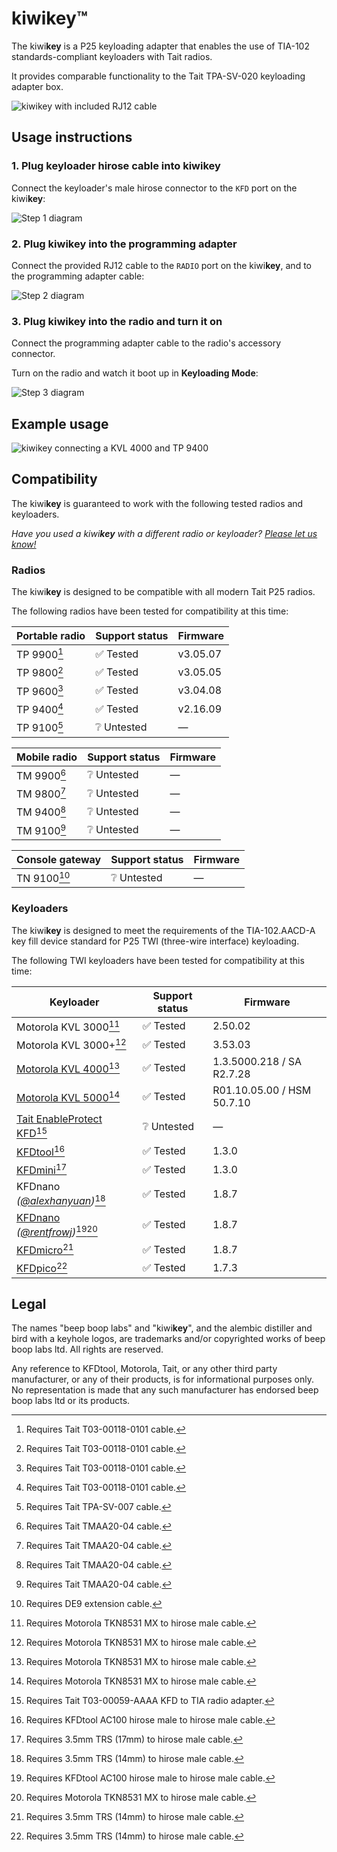 kiwi**key**™
============

The kiwi**key** is a P25 keyloading adapter that enables the use of TIA-102 standards-compliant keyloaders with Tait radios.

It provides comparable functionality to the Tait TPA-SV-020 keyloading adapter box.

![kiwi**key** with included RJ12 cable](images/kiwikey.jpg)

## Usage instructions

### 1. Plug keyloader hirose cable into kiwi**key**

Connect the keyloader's male hirose connector to the `KFD` port on the kiwi**key**:

![Step 1 diagram](<images/instructions/1.png>)

### 2. Plug kiwi**key** into the programming adapter

Connect the provided RJ12 cable to the `RADIO` port on the kiwi**key**, and to the programming adapter cable:

![Step 2 diagram](<images/instructions/2.png>)

### 3. Plug kiwi**key** into the radio and turn it on

Connect the programming adapter cable to the radio's accessory connector.

Turn on the radio and watch it boot up in **Keyloading Mode**:

![Step 3 diagram](<images/instructions/3.png>)

## Example usage

![kiwi**key** connecting a KVL 4000 and TP 9400](images/kvl4000.jpg)

## Compatibility

The kiwi**key** is guaranteed to work with the following tested radios and keyloaders.

*Have you used a kiwi**key** with a different radio or keyloader? [Please let us know!](mailto:info@beepbooplabs.ltd)*

### Radios

The kiwi**key** is designed to be compatible with all modern Tait P25 radios.

The following radios have been tested for compatibility at this time:

| Portable radio        | Support status | Firmware |
|-----------------------|----------------|----------|
| TP 9900[^tpcable]     | ✅ Tested      | v3.05.07 |
| TP 9800[^tpcable]     | ✅ Tested      | v3.05.05 |
| TP 9600[^tpcable]     | ✅ Tested      | v3.04.08 |
| TP 9400[^tpcable]     | ✅ Tested      | v2.16.09 |
| TP 9100[^tp9100cable] | ❔ Untested    | —        |

| Mobile radio      | Support status | Firmware |
|-------------------|----------------|----------|
| TM 9900[^tmcable] | ❔ Untested    | —        |
| TM 9800[^tmcable] | ❔ Untested    | —        |
| TM 9400[^tmcable] | ❔ Untested    | —        |
| TM 9100[^tmcable] | ❔ Untested    | —        |

| Console gateway       | Support status | Firmware |
|-----------------------|----------------|----------|
| TN 9100[^serialcable] | ❔ Untested    | —        |

### Keyloaders

The kiwi**key** is designed to meet the requirements of the TIA-102.AACD-A key fill device standard for P25 TWI (three-wire interface) keyloading.

The following TWI keyloaders have been tested for compatibility at this time:

| Keyloader                                                                                                                           | Support status | Firmware                   |
|-------------------------------------------------------------------------------------------------------------------------------------|----------------|----------------------------|
| Motorola KVL 3000[^mxtohirose]                                                                                                      | ✅ Tested      | 2.50.02                    |
| Motorola KVL 3000+[^mxtohirose]                                                                                                     | ✅ Tested      | 3.53.03                    |
| [Motorola KVL 4000](https://www.motorolasolutions.com/en_us/products/p25-products/security/kvl-4000.html)[^mxtohirose]              | ✅ Tested      | 1.3.5000.218 / SA R2.7.28  |
| [Motorola KVL 5000](https://www.motorolasolutions.com/en_us/products/p25-products/security/kvl-5000.html)[^mxtohirose]              | ✅ Tested      | R01.10.05.00 / HSM 50.7.10 |
| [Tait EnableProtect KFD](https://www.taitcommunications.com/products/tait-enable-network-management/enableprotect#KFD)[^taittiabox] | ❔ Untested    | —                          |
| [KFDtool](https://store.kfdtool.com/)[^hirosetohirose]                                                                              | ✅ Tested      | 1.3.0                      |
| [KFDmini](https://www.ebay.com/itm/144716303249)[^trs17tohirose]                                                                    | ✅ Tested      | 1.3.0                      |
| KFDnano *([@alexhanyuan](https://github.com/@alexhanyuan))*[^trs14tohirose]                                                         | ✅ Tested      | 1.8.7                      |
| [KFDnano](https://www.ebay.com/usr/rentfrowj) *([@rentfrowj](https://github.com/@rentfrowj))*[^hirosetohirose][^mxtohirose]         | ✅ Tested      | 1.8.7                      |
| [KFDmicro](https://store.w3axl.com/products/kfdmicro-3d-printed-case-1)[^trs14tohirose]                                             | ✅ Tested      | 1.8.7                      |
| [KFDpico](https://www.ebay.com/itm/297004299797)[^trs14tohirose]                                                                    | ✅ Tested      | 1.7.3                      |

## Legal

The names "beep boop labs" and "kiwi**key**", and the alembic distiller and bird with a keyhole logos, are trademarks and/or copyrighted works of beep boop labs ltd. All rights are reserved.

Any reference to KFDtool, Motorola, Tait, or any other third party manufacturer, or any of their products, is for informational purposes only. No representation is made that any such manufacturer has endorsed beep boop labs ltd or its products.


[^hirosetohirose]: Requires KFDtool AC100 hirose male to hirose male cable.
[^mxtohirose]: Requires Motorola TKN8531 MX to hirose male cable.
[^serialcable]: Requires DE9 extension cable.
[^taittiabox]: Requires Tait T03-00059-AAAA KFD to TIA radio adapter.
[^tmcable]: Requires Tait TMAA20-04 cable.
[^tpcable]: Requires Tait T03-00118-0101 cable.
[^tp9100cable]: Requires Tait TPA-SV-007 cable.
[^trs14tohirose]: Requires 3.5mm TRS (14mm) to hirose male cable.
[^trs17tohirose]: Requires 3.5mm TRS (17mm) to hirose male cable.
